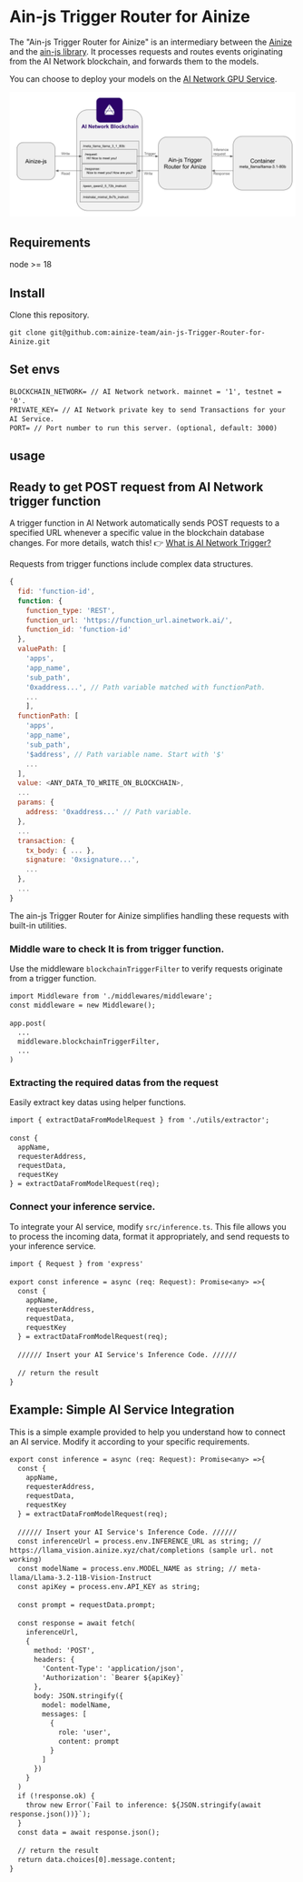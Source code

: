 
# Ain-js Trigger Router for Ainize
The "Ain-js Trigger Router for Ainize" is an intermediary between the [Ainize](https://github.com/ainize-team/ainize-js?tab=readme-ov-file#deploy) and the [ain-js library](https://github.com/ainblockchain/ain-js?tab=readme-ov-file#function-call). It processes requests and routes events originating from the AI Network blockchain, and forwards them to the models.

You can choose to deploy your models on the [AI Network GPU Service](https://gpu.ainetwork.ai).

![image](/public/sample_structure.png)


## Requirements

node >= 18


## Install

Clone this repository.
```
git clone git@github.com:ainize-team/ain-js-Trigger-Router-for-Ainize.git
```

## Set envs
```JS
BLOCKCHAIN_NETWORK= // AI Network network. mainnet = '1', testnet = '0'. 
PRIVATE_KEY= // AI Network private key to send Transactions for your AI Service.
PORT= // Port number to run this server. (optional, default: 3000)
```
## usage

## Ready to get POST request from AI Network trigger function

A trigger function in AI Network automatically sends POST requests to a specified URL whenever a specific value in the blockchain database changes. For more details, watch this! 👉  [What is AI Network Trigger?](https://docs.ainetwork.ai/ain-blockchain/developer-guide/tools/ainize-trigger)

Requests from trigger functions include complex data structures.
```js
{
  fid: 'function-id',
  function: {
    function_type: 'REST',
    function_url: 'https://function_url.ainetwork.ai/',
    function_id: 'function-id'
  },
  valuePath: [
    'apps',
    'app_name',
    'sub_path',
    '0xaddress...', // Path variable matched with functionPath.
    ...
    ],
  functionPath: [
    'apps',
    'app_name',
    'sub_path',
    '$address', // Path variable name. Start with '$'
    ...
  ],
  value: <ANY_DATA_TO_WRITE_ON_BLOCKCHAIN>,
  ...
  params: {
    address: '0xaddress...' // Path variable.
  },
  ...
  transaction: {
    tx_body: { ... },
    signature: '0xsignature...',
    ...
  },
  ...
}
```

The ain-js Trigger Router for Ainize simplifies handling these requests with built-in utilities.

### Middle ware to check It is from trigger function.
Use the middleware `blockchainTriggerFilter` to verify requests originate from a trigger function.
```JS
import Middleware from './middlewares/middleware';
const middleware = new Middleware();

app.post(
  ...
  middleware.blockchainTriggerFilter,
  ...
)
```
### Extracting the required datas from the request
Easily extract key datas using helper functions.
```JS
import { extractDataFromModelRequest } from './utils/extractor';

const { 
  appName, 
  requesterAddress,
  requestData, 
  requestKey 
} = extractDataFromModelRequest(req);
```

### Connect your inference service.

To integrate your AI service, modify `src/inference.ts`. This file allows you to process the incoming data, format it appropriately, and send requests to your inference service.
```JS
import { Request } from 'express'

export const inference = async (req: Request): Promise<any> =>{
  const { 
    appName, 
    requesterAddress,
    requestData, 
    requestKey 
  } = extractDataFromModelRequest(req);

  ////// Insert your AI Service's Inference Code. //////

  // return the result
}
```

## Example: Simple AI Service Integration

This is a simple example provided to help you understand how to connect an AI service. Modify it according to your specific requirements.
```JS
export const inference = async (req: Request): Promise<any> =>{
  const { 
    appName, 
    requesterAddress,
    requestData, 
    requestKey 
  } = extractDataFromModelRequest(req);

  ////// Insert your AI Service's Inference Code. //////
  const inferenceUrl = process.env.INFERENCE_URL as string; // https://llama_vision.ainize.xyz/chat/completions (sample url. not working)
  const modelName = process.env.MODEL_NAME as string; // meta-llama/Llama-3.2-11B-Vision-Instruct
  const apiKey = process.env.API_KEY as string;

  const prompt = requestData.prompt;

  const response = await fetch(
    inferenceUrl,
    {
      method: 'POST',
      headers: {
        'Content-Type': 'application/json',
        'Authorization': `Bearer ${apiKey}`
      },
      body: JSON.stringify({
        model: modelName,
        messages: [
          {
            role: 'user',
            content: prompt
          }
        ]
      })
    }
  )
  if (!response.ok) {
    throw new Error(`Fail to inference: ${JSON.stringify(await response.json())}`);
  }
  const data = await response.json();

  // return the result
  return data.choices[0].message.content;
}

```

